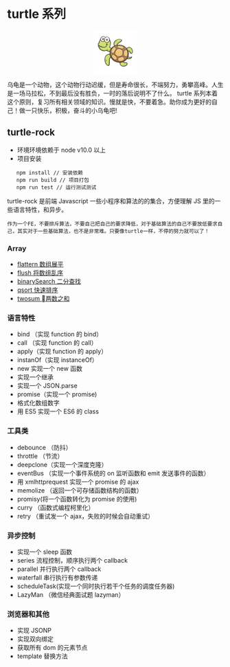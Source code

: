 # turtle 系列

<div align=center>
<img src="./imgs/turtle.jpg" width = "100" height = "100"  />
</div>

乌龟是一个动物，这个动物行动迟缓，但是寿命很长，不端努力，勇攀高峰。人生是一场马拉松，不到最后没有胜负，一时的落后说明不了什么。
turtle 系列本着这个原则，复习所有相关领域的知识。慢就是快，不要着急。助你成为更好的自己！做一只快乐，积极，奋斗的小乌龟吧!

## turtle-rock

-   环境环境依赖于 node v10.0 以上
-   项目安装

```
   npm install // 安装依赖
   npm run build // 项目打包
   npm run test // 运行测试测试
```

turtle-rock 是前端 Javascript 一些小程序和算法的的集合，方便理解 JS 里的一些语言特性，和异步。

```
作为一个FE，不要排斥算法，不要自己把自己的要求降低，对于基础算法的自己不要放低要求自己，其实对于一些基础算法，也不是非常难。只要像turtle一样，不停的努力就可以了！
```

### Array

-   [flattern 数组展平](https://github.com/scofieldfan/turtle-rock/blob/75e703a38ba64c8478114b16ad200703c377fec9/src/array.js#L1)
-   [flush 将数组乱序](https://github.com/scofieldfan/turtle-rock/blob/75e703a38ba64c8478114b16ad200703c377fec9/src/array.js#L16)
-   [binarySearch 二分查找](https://github.com/scofieldfan/turtle-rock/blob/75e703a38ba64c8478114b16ad200703c377fec9/src/array.js#L24)
-   [qsort 快速排序](https://github.com/scofieldfan/turtle-rock/blob/75e703a38ba64c8478114b16ad200703c377fec9/src/array.js#L42)
-   [twosum  两数之和](https://github.com/scofieldfan/turtle-rock/blob/75e703a38ba64c8478114b16ad200703c377fec9/src/array.js#L69)

### 语言特性

-   bind （实现 function 的 bind）
-   call （实现 function 的 call）
-   apply（实现 function 的 apply）
-   instanOf（实现 instanceOf）
-   new 实现一个 new 函数
-   实现一个继承
-   实现一个 JSON.parse
-   promise（实现一个 promise)
-   格式化数组数字
-   用 ES5 实现一个 ES6 的 class

### 工具类

-   debounce （防抖）
-   throttle （节流）
-   deepclone（实现一个深度克隆）
-   eventBus （实现一个事件系统的 on 监听函数和 emit 发送事件的函数）
-   用 xmlhttprequest 实现一个 promise 的 ajax
-   memolize （返回一个可存储函数结构的函数）
-   promisy(将一个函数转化为 promise 的使用)
-   curry （函数式编程柯里化）
-   retry （重试发一个 ajax，失败的时候会自动重试）

### 异步控制

-   实现一个 sleep 函数
-   series 流程控制，顺序执行两个 callback
-   parallel 并行执行两个 callback
-   waterfall 串行执行有参数传递
-   scheduleTask(实现一个同时执行若干个任务的调度任务器)
-   LazyMan （微信经典面试题 lazyman）

### 浏览器和其他

-   实现 JSONP
-   实现双向绑定
-   获取所有 dom 的元素节点
-   template 替换方法
